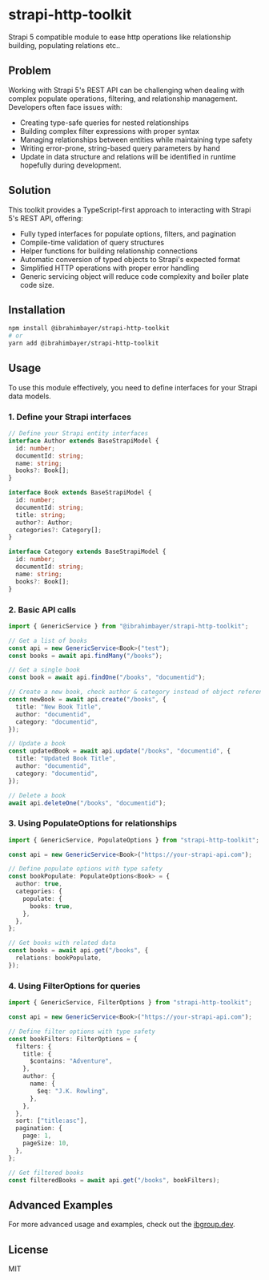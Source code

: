 # strapi-http-toolkit

Strapi 5 compatible module to ease http operations like relationship building, populating relations etc..

## Problem

Working with Strapi 5's REST API can be challenging when dealing with complex populate operations, filtering, and relationship management. Developers often face issues with:

- Creating type-safe queries for nested relationships
- Building complex filter expressions with proper syntax
- Managing relationships between entities while maintaining type safety
- Writing error-prone, string-based query parameters by hand
- Update in data structure and relations will be identified in runtime hopefully during development.

## Solution

This toolkit provides a TypeScript-first approach to interacting with Strapi 5's REST API, offering:

- Fully typed interfaces for populate options, filters, and pagination
- Compile-time validation of query structures
- Helper functions for building relationship connections
- Automatic conversion of typed objects to Strapi's expected format
- Simplified HTTP operations with proper error handling
- Generic servicing object will reduce code complexity and boiler plate code size.

## Installation

```bash
npm install @ibrahimbayer/strapi-http-toolkit
# or
yarn add @ibrahimbayer/strapi-http-toolkit
```

## Usage

To use this module effectively, you need to define interfaces for your Strapi data models.

### 1. Define your Strapi interfaces

```typescript
// Define your Strapi entity interfaces
interface Author extends BaseStrapiModel {
  id: number;
  documentId: string;
  name: string;
  books?: Book[];
}

interface Book extends BaseStrapiModel {
  id: number;
  documentId: string;
  title: string;
  author?: Author;
  categories?: Category[];
}

interface Category extends BaseStrapiModel {
  id: number;
  documentId: string;
  name: string;
  books?: Book[];
}
```

### 2. Basic API calls

```typescript
import { GenericService } from "@ibrahimbayer/strapi-http-toolkit";

// Get a list of books
const api = new GenericService<Book>("test");
const books = await api.findMany("/books");

// Get a single book
const book = await api.findOne("/books", "documentid");

// Create a new book, check author & category instead of object reference we are able to send documentid
const newBook = await api.create("/books", {
  title: "New Book Title",
  author: "documentid",
  category: "documentid",
});

// Update a book
const updatedBook = await api.update("/books", "documentid", {
  title: "Updated Book Title",
  author: "documentid",
  category: "documentid",
});

// Delete a book
await api.deleteOne("/books", "documentid");
```

### 3. Using PopulateOptions for relationships

```typescript
import { GenericService, PopulateOptions } from "strapi-http-toolkit";

const api = new GenericService<Book>("https://your-strapi-api.com");

// Define populate options with type safety
const bookPopulate: PopulateOptions<Book> = {
  author: true,
  categories: {
    populate: {
      books: true,
    },
  },
};

// Get books with related data
const books = await api.get("/books", {
  relations: bookPopulate,
});
```

### 4. Using FilterOptions for queries

```typescript
import { GenericService, FilterOptions } from "strapi-http-toolkit";

const api = new GenericService<Book>("https://your-strapi-api.com");

// Define filter options with type safety
const bookFilters: FilterOptions = {
  filters: {
    title: {
      $contains: "Adventure",
    },
    author: {
      name: {
        $eq: "J.K. Rowling",
      },
    },
  },
  sort: ["title:asc"],
  pagination: {
    page: 1,
    pageSize: 10,
  },
};

// Get filtered books
const filteredBooks = await api.get("/books", bookFilters);
```

## Advanced Examples

For more advanced usage and examples, check out the [ibgroup.dev](https://ibgroup.dev?utm_source=social&utm_medium=githsocub&utm_campaign=strapi-http-toolkit).

## License

MIT
